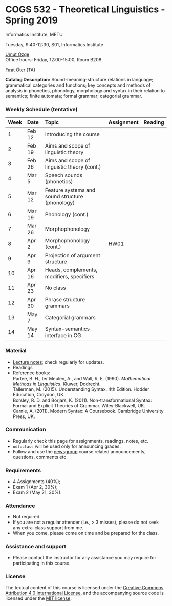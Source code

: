 # COGS 532 - Theoretical Linguistics - Spring 2019
Informatics Institute, METU

Tuesday, 9:40-12:30, S01, Informatics Institute

[Umut Özge](https://umutozge.github.io)  
Office hours: Friday, 12:00-15:00, Room B208

[Fırat Öter](mailto:fıratoter@gmail.com) (TA)  

**Catalog Description:** Sound-meaning-structure relations in language; grammatical categories and functions; key concepts and methods of analysis in phonetics, phonology, morphology and syntax in their relation to semantics; finite automata; formal grammar; categorial grammar.

### Weekly Schedule (tentative)

|Week| Date   | Topic |  Assignment | Reading |
:---|:---|:---|:---|:---
1   | Feb 12 | Introducing the course |
2   | Feb 19 | Aims and scope of linguistic theory |<!-- [A01](assignments/cogs532-assignment-01.pdf) --> | <!--  [Chomsky (1957), pp. 11-25](readings/10_chomsky57-pp-11-25.pdf); [Sag et al. (2003), Sec. 1.2](readings/13_sagetal03-sec-1-2.pdf) --> |    
3   | Feb 26 | Aims and scope of linguistic theory  (cont.)| <!-- [A02](assignments/cogs532-assignment-02.pdf) --> | <!-- [Chomsky (1957), pp. 26-56](readings/16_chomsky57-pp-26-56.pdf); [Sag et al. (2003), Ch. 2](readings/19_sagetal03-ch-2.pdf) -->  
4   | Mar 5  | Speech sounds (phonetics)| <!-- [A03](assignments/cogs532-assignment-03.pdf) --> | <!-- [Gazdar et al. (1985), Ch. 2](readings/22_gazdaretal85-ch-2.pdf), [Sag et al. (2003), Ch. 3](readings/25_sagetal03-ch-3.pdf)--> 
5   | Mar 12 | Feature systems and sound structure (phonology) | <!-- [A04](assignments/cogs532-assignment-04.pdf)--> |<!-- [Tallerman (2015), Ch. 4](readings/28_tallerman15-ch-4.pdf)--> 
6   | Mar 19 | Phonology (cont.) | <!-- [A05](assignments/cogs532-assignment-05.pdf) --> | <!-- [Tallerman (2015), Ch. 5](readings/31_tallerman15-ch-5.pdf), [Sag et al. (2003), pp. 93-105](readings/34_sagetal03-pp-93-105.pdf)-->
7   | Mar 26 | Morphophonology | <!-- [proposal](assignments/cogs532-term-paper-proposal.pdf)-->| |
8   | Apr 2  | Morphophonology (cont.)  | [HW01](assignments/cogs532-homework-01.pdf) | |
9   | Apr 9  | Projection of argument structure| | <!--  [Tallerman (2015), Ch. 6](readings/40_tallerman15-ch-6.pdf)--> |
10  | Apr 16 | Heads, complements, modifiers, specifiers | | 
11  | Apr 23 | No class | |
12  | Apr 30 | Phrase structure grammars| | 
13  | May 7  | Categorial grammars | |
14  | May 14 | Syntax-semantics interface in CG | |

### Material

* [Lecture notes](notes/cogs532-lecture-notes.pdf); check regularly for updates.
* Readings
* Reference books:  
	Partee, B. H., ter Meulen, A., and Wall, R. E. (1990). *Mathematical Methods in Linguistics*. Kluwer, Dodrecht.  
	Tallerman, M. (2015). Understanding Syntax. 4th Edition. Hodder Education, Croydon, UK.   
	Borsley, R. D. and Börjars, K. (2011). Non-transformational Syntax: Formal and Explicit Theories of Grammar. Wiley-Blackwell, UK.  
	Carnie, A. (2011). Modern Syntax: A Coursebook. Cambridge University Press, UK.  
	

<!-- Sag, I. A., Wasow, T., and Bender, E. M. (2003). Syntactic Theory: A Formal Introduction. CSLI, Stanford, CA. -->

### Communication

* Regularly check this page for assignments, readings, notes, etc.
* `odtuclass` will be used only for announcing grades.
* Follow and use the [newsgroup](https://groups.google.com/forum/#!forum/metu-cogs-532-theoretical-linguistics) course related announcements, questions, comments etc. 

### Requirements

* 4 Assignments (40%); 
* Exam 1 (Apr 2, 30%);
* Exam 2 (May 21, 30%).

### Attendance

* Not required.
* If you are not a regular attender (i.e., > 3 misses), please do not seek any extra-class support from me.
* When you come, please come on time and be prepared for the class.

### Assistance and support 

* Please contact the instructor for any assistance you may require for participating in this course.

### License
The textual content of this course is licensed under the [Creative Commons Attribution 4.0 International License](https://creativecommons.org/licenses/by/4.0/), and the accompanying source code is licensed under the [MIT license](http://opensource.org/licenses/mit-license.php).
